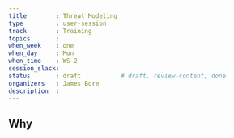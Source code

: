 ```yaml
---
title        : Threat Modeling 
type         : user-session
track        : Training
topics       : 
when_week    : one
when_day     : Mon
when_time    : WS-2
session_slack:
status       : draft           # draft, review-content, done
organizers   : James Bore
description  : 
---
```


## Why

<!--Add intro-->
